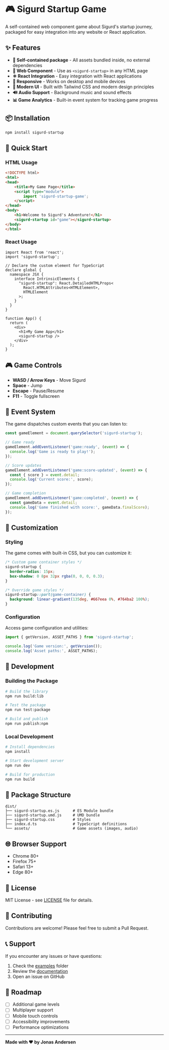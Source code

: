 # 🎮 Sigurd Startup Game

A self-contained web component game about Sigurd's startup journey, packaged for easy integration into any website or React application.

## ✨ Features

- **🎯 Self-contained package** - All assets bundled inside, no external dependencies
- **🚀 Web Component** - Use as `<sigurd-startup>` in any HTML page
- **⚛️ React Integration** - Easy integration with React applications
- **📱 Responsive** - Works on desktop and mobile devices
- **🎨 Modern UI** - Built with Tailwind CSS and modern design principles
- **🔊 Audio Support** - Background music and sound effects
- **📊 Game Analytics** - Built-in event system for tracking game progress

## 📦 Installation

```bash
npm install sigurd-startup
```

## 🚀 Quick Start

### HTML Usage

```html
<!DOCTYPE html>
<html>
<head>
    <title>My Game Page</title>
    <script type="module">
        import 'sigurd-startup-game';
    </script>
</head>
<body>
    <h1>Welcome to Sigurd's Adventure!</h1>
    <sigurd-startup id="game"></sigurd-startup>
</body>
</html>
```

### React Usage

```tsx
import React from 'react';
import 'sigurd-startup';

// Declare the custom element for TypeScript
declare global {
  namespace JSX {
    interface IntrinsicElements {
      "sigurd-startup": React.DetailedHTMLProps<
        React.HTMLAttributes<HTMLElement>,
        HTMLElement
      >;
    }
  }
}

function App() {
  return (
    <div>
      <h1>My Game App</h1>
      <sigurd-startup />
    </div>
  );
}
```

## 🎮 Game Controls

- **WASD / Arrow Keys** - Move Sigurd
- **Space** - Jump
- **Escape** - Pause/Resume
- **F11** - Toggle fullscreen

## 📡 Event System

The game dispatches custom events that you can listen to:

```javascript
const gameElement = document.querySelector('sigurd-startup');

// Game ready
gameElement.addEventListener('game:ready', (event) => {
  console.log('Game is ready to play!');
});

// Score updates
gameElement.addEventListener('game:score-updated', (event) => {
  const { score } = event.detail;
  console.log('Current score:', score);
});

// Game completion
gameElement.addEventListener('game:completed', (event) => {
  const gameData = event.detail;
  console.log('Game finished with score:', gameData.finalScore);
});
```

## 🎨 Customization

### Styling

The game comes with built-in CSS, but you can customize it:

```css
/* Custom game container styles */
sigurd-startup {
  border-radius: 15px;
  box-shadow: 0 8px 32px rgba(0, 0, 0, 0.3);
}

/* Override game styles */
sigurd-startup::part(game-container) {
  background: linear-gradient(135deg, #667eea 0%, #764ba2 100%);
}
```

### Configuration

Access game configuration and utilities:

```javascript
import { getVersion, ASSET_PATHS } from 'sigurd-startup';

console.log('Game version:', getVersion());
console.log('Asset paths:', ASSET_PATHS);
```

## 🔧 Development

### Building the Package

```bash
# Build the library
npm run build:lib

# Test the package
npm run test:package

# Build and publish
npm run publish:npm
```

### Local Development

```bash
# Install dependencies
npm install

# Start development server
npm run dev

# Build for production
npm run build
```

## 📁 Package Structure

```
dist/
├── sigurd-startup.es.js      # ES Module bundle
├── sigurd-startup.umd.js     # UMD bundle
├── sigurd-startup.css        # Styles
├── index.d.ts                # TypeScript definitions
└── assets/                   # Game assets (images, audio)
```

## 🌐 Browser Support

- Chrome 80+
- Firefox 75+
- Safari 13+
- Edge 80+

## 📄 License

MIT License - see [LICENSE](LICENSE) file for details.

## 🤝 Contributing

Contributions are welcome! Please feel free to submit a Pull Request.

## 📞 Support

If you encounter any issues or have questions:

1. Check the [examples](./examples/) folder
2. Review the [documentation](./docs/)
3. Open an issue on GitHub

## 🎯 Roadmap

- [ ] Additional game levels
- [ ] Multiplayer support
- [ ] Mobile touch controls
- [ ] Accessibility improvements
- [ ] Performance optimizations

---

**Made with ❤️ by Jonas Andersen**
